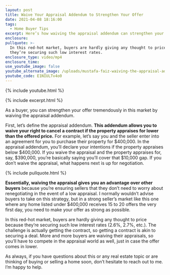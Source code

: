 ```yaml
---
layout: post
title: Waive Your Appraisal Addendum to Strengthen Your Offer
date: 2021-04-08 18:16:00
tags:
  - Home Buyer Tips
excerpt: Here’s how waiving the appraisal addendum can strengthen your offer.
enclosure:
pullquote: >-
  In this red-hot market, buyers are hardly giving any thought to price because
  they’re securing such low interest rates.
enclosure_type: video/mp4
enclosure_time:
use_youtube_image: false
youtube_alternate_image: /uploads/mustafa-faiz-waiving-the-appraisal-addendum-yt.jpg
youtube_code: E1NIULTv4o0
---
```

{% include youtube.html %}

{% include excerpt.html %}

As a buyer, you can strengthen your offer tremendously in this market by waiving the appraisal addendum.

First, let’s define the appraisal addendum. **This addendum allows you to waive your right to cancel a contract if the property appraises for lower than the offered price.** For example, let’s say you and the seller enter into an agreement for you to purchase their property for $400,000. In the appraisal addendum, you’ll declare your intentions if the property appraises below $400,000. If you waive the appraisal and the property appraises for, say, $390,000, you’re basically saying you’ll cover that $10,000 gap. If you don’t waive the appraisal, what happens next is up for negotiation.&nbsp;

{% include pullquote.html %}

**Essentially, waiving the appraisal gives you an advantage over other buyers** because you’re ensuring sellers that they don’t need to worry about renegotiating in the event of a low appraisal. I normally wouldn’t advise buyers to take on this strategy, but in a strong seller’s market like this one where any home listed under $400,000 receives 15 to 20 offers the very first day, you need to make your offer as strong as possible.&nbsp;

In this red-hot market, buyers are hardly giving any thought to price because they’re securing such low interest rates (2.6%, 2.7%, etc.). The challenge is actually getting the contract, so getting a contract is akin to securing a deal. More and more buyers are waiving their appraisals, so you’ll have to compete in the appraisal world as well, just in case the offer comes in lower.&nbsp;

As always, if you have questions about this or any real estate topic or are thinking of buying or selling a home soon, don’t hesitate to reach out to me. I’m happy to help.
